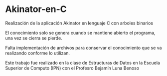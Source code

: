 # Akinator-en-C
Realización de la aplicación Akinator en lenguaje C con arboles binarios

El conocimiento solo se genera cuando se mantiene abierto el programa, una vez se cierra se pierde.

Falta implementación de archivos para conservar el conocimiento que se va realizando conforme lo utilizan.

Este trabajo fue realizado en la clase de Estructuras de Datos en la Escuela Superior de Computo (IPN) con el Profesro Bejamín Luna Benoso
